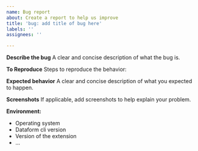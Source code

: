 ```yaml
---
name: Bug report
about: Create a report to help us improve
title: 'bug: add title of bug here'
labels: ''
assignees: ''

---
```


**Describe the bug**
A clear and concise description of what the bug is.

**To Reproduce**
Steps to reproduce the behavior:

**Expected behavior**
A clear and concise description of what you expected to happen.

**Screenshots**
If applicable, add screenshots to help explain your problem.

**Environment:**
 - Operating system
 - Dataform cli version
 - Version of the extension
- ...
